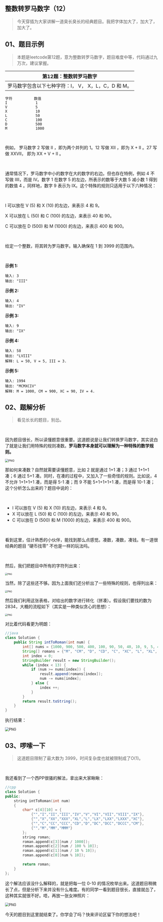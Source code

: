  ##	整数转罗马数字（12）

> 今天穿插为大家讲解一道臭长臭长的经典题目。我把字体加大了，加大了，加大了。

## 01、题目示例

> 本题是leetcode第12题，意为整数转罗马数字，题目难度中等，代码通过九万次，建议掌握。

| 第12题：整数转罗马数字                              |
| --------------------------------------------------- |
| 罗马数字包含以下七种字符：I， V， X，L，C，D 和 M。 |

```
字符          数值
I             1
V             5
X             10
L             50
C             100
D             500
M             1000
```

<br/>

例如， 罗马数字 2 写做 II ，即为两个并列的 1。12 写做 XII ，即为 X + II 。27 写做  XXVII， 即为 XX + V + II 。

<br/>

通常情况下，罗马数字中小的数字在大的数字的右边。但也存在特例，例如 4 不写做 IIII，而是 IV。数字 1 在数字 5 的左边，所表示的数等于大数 5 减小数 1 得到的数值 4 。同样地，数字 9 表示为 IX。这个特殊的规则只适用于以下六种情况：

<br/>

I 可以放在 V (5) 和 X (10) 的左边，来表示 4 和 9。

X 可以放在 L (50) 和 C (100) 的左边，来表示 40 和 90。 

C 可以放在 D (500) 和 M (1000) 的左边，来表示 400 和 900。

<br/>

给定一个整数，将其转为罗马数字。输入确保在 1 到 3999 的范围内。

<br/>

**示例 1:**

```
输入: 3
输出: "III"
```

**示例 2:**

```
输入: 4
输出: "IV"
```

**示例 3:**

```
输入: 9
输出: "IX"
```

**示例 4:**

```
输入: 58
输出: "LVIII"
解释: L = 50, V = 5, III = 3.
```

**示例 5:**

```
输入: 1994
输出: "MCMXCIV"
解释: M = 1000, CM = 900, XC = 90, IV = 4.
```

## 02、题解分析

> 看见长长的题目，别怂。

<br/>

因为题目很长，所以读懂题意很重要。这道题说是让我们转换罗马数字，其实说白了就是让我们用特殊的规则凑数。**罗马数字本身就可以理解为一种特殊的数学规则。**

<img src="25/1.jpg" alt="PNG" style="zoom: 67%;" />

那如何来凑数？自然就需要读懂题意，比如 2 就是通过 1+1 凑；3 通过 1+1+1 凑；6 通过 5+1 凑。同时，在凑的过程中，又加入了一些奇怪的规则。比如说，4 不允许 1+1+1+1 凑，而是得 5-1 凑；而 9 不能 5+1+1+1+1 凑，而是得 10-1 凑；这个分析怎么出来的？题目中说的：

<br/>

- I 可以放在 V (5) 和 X (10) 的左边，来表示 4 和 9。
- X 可以放在 L (50) 和 C (100) 的左边，来表示 40 和 90。 
- C 可以放在 D (500) 和 M (1000) 的左边，来表示 400 和 900。

<br/>

看到这里，估计熟悉的小伙伴，能找到那么点感觉。凑数，凑数，凑钱。有一道很经典的题目 “硬币找零” 不也是一样的玩法吗。

<br/>

然后，我们把题目中所有的字符列出来：

<img src="25/2.jpg" alt="PNG" style="zoom: 50%;" />

当然，除了这些还不够。因为上面我们还分析出了一些特殊的规则，也得列出来：

<img src="25/3.jpg" alt="PNG" style="zoom: 50%;" />

然后我们利用这张表格，对给出的数字进行转化（拼凑）。假设我们要找的数为2834，大概的流程如下（其实是一种类似贪心的思想）：

<img src="25/4.jpg" alt="PNG" style="zoom: 50%;" />

对比着代码看更为明朗：

```java
//java
class Solution {
    public String intToRoman(int num) {
        int[] nums = {1000, 900, 500, 400, 100, 90, 50, 40, 10, 9, 5, 4, 1};
        String[] romans = {"M", "CM", "D", "CD", "C", "XC", "L", "XL", "X", "IX", "V", "IV", "I"};
        int index = 0;
        StringBuilder result = new StringBuilder();
        while (index < 13) {
            if (num >= nums[index]) {
                result.append(romans[index]);
                num -= nums[index];
            } else {
                index ++;
            }
        }
        return result.toString();
    }
}
```

执行结果：

<img src="25/5.jpg" alt="PNG" style="zoom: 80%;" />

## 03、啰嗦一下

> 这道题目限制了最大数为 3999，时间复杂度也就被限制成了O(1)。

<br/>

我还看到了一个西PP很骚的解法，拿出来大家瞅瞅：

```cpp
//cpp
class Solution {
public:
    string intToRoman(int num)
    {
        char* c[4][10] = {
            {"","I","II","III","IV","V","VI","VII","VIII","IX"},
            {"","X","XX","XXX","XL","L","LX","LXX","LXXX","XC"},
            {"","C","CC","CCC","CD","D","DC","DCC","DCCC","CM"},
            {"","M","MM","MMM"}
        };
        string roman;
        roman.append(c[3][num / 1000]);
        roman.append(c[2][num / 100 % 10]);
        roman.append(c[1][num / 10 % 10]);
        roman.append(c[0][num % 10]);
         
        return roman;
    }
};
```

这个解法应该没什么解释的，就是把每一位 0-10 的情况枚举出来。这道题目稍微长了点，但是分析下来并没有什么难度。有的同学一看到题目很长，直接就怂了，这种其实就很不好。唔，再放一张女神照片：

<img src="25/6.gif" alt="PNG" style="zoom: 80%;" />

<br/>

今天的题目到这里就结束了。你学会了吗？快来评论区留下你的想法吧！